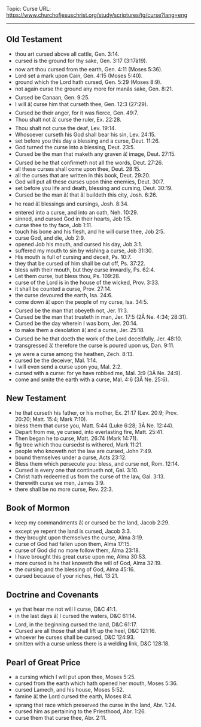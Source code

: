 Topic: Curse
URL: https://www.churchofjesuschrist.org/study/scriptures/tg/curse?lang=eng

---

## Old Testament

- thou art cursed above all cattle, Gen. 3:14.
- cursed is the ground for thy sake, Gen. 3:17 (3:17â19).
- now art thou cursed from the earth, Gen. 4:11 (Moses 5:36).
- Lord set a mark upon Cain, Gen. 4:15 (Moses 5:40).
- ground which the Lord hath cursed, Gen. 5:29 (Moses 8:9).
- not again curse the ground any more for manâs sake, Gen. 8:21.
- Cursed be Canaan, Gen. 9:25.
- I will â¦ curse him that curseth thee, Gen. 12:3 (27:29).
- Cursed be their anger, for it was fierce, Gen. 49:7.
- Thou shalt not â¦ curse the ruler, Ex. 22:28.
- Thou shalt not curse the deaf, Lev. 19:14.
- Whosoever curseth his God shall bear his sin, Lev. 24:15.
- set before you this day a blessing and a curse, Deut. 11:26.
- God turned the curse into a blessing, Deut. 23:5.
- Cursed be the man that maketh any graven â¦ image, Deut. 27:15.
- Cursed be he that confirmeth not all the words, Deut. 27:26.
- all these curses shall come upon thee, Deut. 28:15.
- all the curses that are written in this book, Deut. 29:20.
- God will put all these curses upon thine enemies, Deut. 30:7.
- set before you life and death, blessing and cursing, Deut. 30:19.
- Cursed be the man â¦ that â¦ buildeth this city, Josh. 6:26.
- he read â¦ blessings and cursings, Josh. 8:34.
- entered into a curse, and into an oath, Neh. 10:29.
- sinned, and cursed God in their hearts, Job 1:5.
- curse thee to thy face, Job 1:11.
- touch his bone and his flesh, and he will curse thee, Job 2:5.
- curse God, and die, Job 2:9.
- opened Job his mouth, and cursed his day, Job 3:1.
- suffered my mouth to sin by wishing a curse, Job 31:30.
- His mouth is full of cursing and deceit, Ps. 10:7.
- they that be cursed of him shall be cut off, Ps. 37:22.
- bless with their mouth, but they curse inwardly, Ps. 62:4.
- Let them curse, but bless thou, Ps. 109:28.
- curse of the Lord is in the house of the wicked, Prov. 3:33.
- it shall be counted a curse, Prov. 27:14.
- the curse devoured the earth, Isa. 24:6.
- come down â¦ upon the people of my curse, Isa. 34:5.
- Cursed be the man that obeyeth not, Jer. 11:3.
- Cursed be the man that trusteth in man, Jer. 17:5 (2Â Ne. 4:34; 28:31).
- Cursed be the day wherein I was born, Jer. 20:14.
- to make them a desolation â¦ and a curse, Jer. 25:18.
- Cursed be he that doeth the work of the Lord deceitfully, Jer. 48:10.
- transgressed â¦ therefore the curse is poured upon us, Dan. 9:11.
- ye were a curse among the heathen, Zech. 8:13.
- cursed be the deceiver, Mal. 1:14.
- I will even send a curse upon you, Mal. 2:2.
- cursed with a curse: for ye have robbed me, Mal. 3:9 (3Â Ne. 24:9).
- come and smite the earth with a curse, Mal. 4:6 (3Â Ne. 25:6).

## New Testament

- he that curseth his father, or his mother, Ex. 21:17 (Lev. 20:9; Prov. 20:20; Matt. 15:4; Mark 7:10).
- bless them that curse you, Matt. 5:44 (Luke 6:28; 3Â Ne. 12:44).
- Depart from me, ye cursed, into everlasting fire, Matt. 25:41.
- Then began he to curse, Matt. 26:74 (Mark 14:71).
- fig tree which thou cursedst is withered, Mark 11:21.
- people who knoweth not the law are cursed, John 7:49.
- bound themselves under a curse, Acts 23:12.
- Bless them which persecute you: bless, and curse not, Rom. 12:14.
- Cursed is every one that continueth not, Gal. 3:10.
- Christ hath redeemed us from the curse of the law, Gal. 3:13.
- therewith curse we men, James 3:9.
- there shall be no more curse, Rev. 22:3.

## Book of Mormon

- keep my commandments â¦ or cursed be the land, Jacob 2:29.
- except ye repent the land is cursed, Jacob 3:3.
- they brought upon themselves the curse, Alma 3:19.
- curse of God had fallen upon them, Alma 17:15.
- curse of God did no more follow them, Alma 23:18.
- I have brought this great curse upon me, Alma 30:53.
- more cursed is he that knoweth the will of God, Alma 32:19.
- the cursing and the blessing of God, Alma 45:16.
- cursed because of your riches, Hel. 13:21.

## Doctrine and Covenants

- ye that hear me not will I curse, D&C 41:1.
- in the last days â¦ I cursed the waters, D&C 61:14.
- Lord, in the beginning cursed the land, D&C 61:17.
- Cursed are all those that shall lift up the heel, D&C 121:16.
- whoever he curses shall be cursed, D&C 124:93.
- smitten with a curse unless there is a welding link, D&C 128:18.

## Pearl of Great Price

- a cursing which I will put upon thee, Moses 5:25.
- cursed from the earth which hath opened her mouth, Moses 5:36.
- cursed Lamech, and his house, Moses 5:52.
- famine â¦ the Lord cursed the earth, Moses 8:4.
- sprang that race which preserved the curse in the land, Abr. 1:24.
- cursed him as pertaining to the Priesthood, Abr. 1:26.
- curse them that curse thee, Abr. 2:11.

